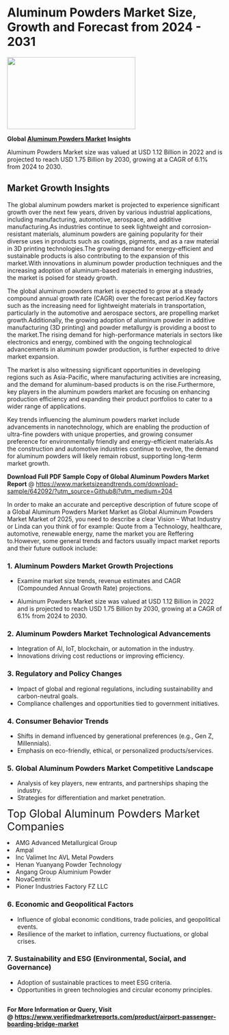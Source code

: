 <H1>Aluminum Powders Market Size, Growth and Forecast from 2024 - 2031</H1><img class="aligncenter size-medium wp-image-584254" src="https://thirdeyenews.in/wp-content/uploads/2024/09/Global-Market-Research-300x168.jpeg" alt="" width="300" height="168" /><p><strong>Global&nbsp;<a href="https://www.marketsizeandtrends.com/download-sample/642092/?utm_source=Github8j?utm_medium=204">Aluminum Powders Market</a> Insights</strong></p><p>Aluminum Powders Market size was valued at USD 1.12 Billion in 2022 and is projected to reach USD 1.75 Billion by 2030, growing at a CAGR of 6.1% from 2024 to 2030.</p><p><h2>Market Growth Insights</h2> The global aluminum powders market is projected to experience significant growth over the next few years, driven by various industrial applications, including manufacturing, automotive, aerospace, and additive manufacturing.As industries continue to seek lightweight and corrosion-resistant materials, aluminum powders are gaining popularity for their diverse uses in products such as coatings, pigments, and as a raw material in 3D printing technologies.The growing demand for energy-efficient and sustainable products is also contributing to the expansion of this market.With innovations in aluminum powder production techniques and the increasing adoption of aluminum-based materials in emerging industries, the market is poised for steady growth. <p>The global aluminum powders market is expected to grow at a steady compound annual growth rate (CAGR) over the forecast period.Key factors such as the increasing need for lightweight materials in transportation, particularly in the automotive and aerospace sectors, are propelling market growth.Additionally, the growing adoption of aluminum powder in additive manufacturing (3D printing) and powder metallurgy is providing a boost to the market.The rising demand for high-performance materials in sectors like electronics and energy, combined with the ongoing technological advancements in aluminum powder production, is further expected to drive market expansion.</p> <p>The market is also witnessing significant opportunities in developing regions such as Asia-Pacific, where manufacturing activities are increasing, and the demand for aluminum-based products is on the rise.Furthermore, key players in the aluminum powders market are focusing on enhancing production efficiency and expanding their product portfolios to cater to a wider range of applications.</p> <p>Key trends influencing the aluminum powders market include advancements in nanotechnology, which are enabling the production of ultra-fine powders with unique properties, and growing consumer preference for environmentally friendly and energy-efficient materials.As the construction and automotive industries continue to evolve, the demand for aluminum powders will likely remain robust, supporting long-term market growth.</p> </p><p><span class=""><strong>Download Full PDF Sample Copy of Global Aluminum Powders Market Report</strong> @ <a href="https://www.marketsizeandtrends.com/download-sample/642092/?utm_source=Github8j?utm_medium=204" target="_blank">https://www.marketsizeandtrends.com/download-sample/642092/?utm_source=Github8j?utm_medium=204</a></span></p><p>In order to make an accurate and perceptive description of future scope of a Global&nbsp;Aluminum Powders Market Market as Global&nbsp;Aluminum Powders Market Market of 2025, you need to describe a clear Vision &ndash; What Industry or Linda can you think of for example: Quote from a Technology, healthcare, automotive, renewable energy, name the market you are Reffering to.However, some general trends and factors usually impact market reports and their future outlook include:</p><h3>1.&nbsp;<strong>Aluminum Powders Market Growth Projections</strong></h3><ul><li>Examine market size trends, revenue estimates and CAGR (Compounded Annual Growth Rate) projections.</li><li><p>Aluminum Powders Market size was valued at USD 1.12 Billion in 2022 and is projected to reach USD 1.75 Billion by 2030, growing at a CAGR of 6.1% from 2024 to 2030.</p></li></ul><h3>2.&nbsp;<strong>Aluminum Powders Market Technological Advancements</strong></h3><ul><li>Integration of AI, IoT, blockchain, or automation in the industry.</li><li>Innovations driving cost reductions or improving efficiency.</li></ul><h3>3.&nbsp;<strong>Regulatory and Policy Changes</strong></h3><ul><li>Impact of global and regional regulations, including sustainability and carbon-neutral goals.</li><li>Compliance challenges and opportunities tied to government initiatives.</li></ul><h3>4.&nbsp;<strong>Consumer Behavior Trends</strong></h3><ul><li>Shifts in demand influenced by generational preferences (e.g., Gen Z, Millennials).</li><li>Emphasis on eco-friendly, ethical, or personalized products/services.</li></ul><h3>5.&nbsp;<strong>Global Aluminum Powders Market Competitive Landscape</strong></h3><ul><li>Analysis of key players, new entrants, and partnerships shaping the industry.</li><li>Strategies for differentiation and market penetration.</li></ul><p data-pm-slice="1 1 []"><span style="color: inherit; font-family: inherit; font-size: 25px;">Top Global Aluminum Powders Market Companies</span></p><div class="" data-test-id=""><p><li>AMG Advanced Metallurgical Group</li><li> Ampal</li><li> Inc Valimet Inc AVL Metal Powders</li><li> Henan Yuanyang Powder Technology</li><li> Angang Group Aluminium Powder</li><li> NovaCentrix</li><li> Pioner Industries Factory FZ LLC</li></p></div><h3>6.&nbsp;<strong>Economic and Geopolitical Factors</strong></h3><ul><li>Influence of global economic conditions, trade policies, and geopolitical events.</li><li>Resilience of the market to inflation, currency fluctuations, or global crises.</li></ul><h3>7.&nbsp;<strong>Sustainability and ESG (Environmental, Social, and Governance)</strong></h3><ul><li>Adoption of sustainable practices to meet ESG criteria.</li><li>Opportunities in green technologies and circular economy principles.</li></ul><h2><strong style="font-size: 14px;">For More Information or Query, Visit @&nbsp;</strong><a style="background-color: #ffffff; font-size: 14px;" href="https://www.marketsizeandtrends.com/report/aluminum-powders-market/" target="_blank">https://www.verifiedmarketreports.com/product/airport-passenger-boarding-bridge-market</a></h2>